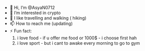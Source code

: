 - 👋 Hi, I’m @AsyaN0712
- 👀 I’m interested in crypto
- 🌱 I like travelling and walking ( hiking)
- 📫 How to reach me (updating)
- ⚡ Fun fact:
  1. i love food - if u offer me food or 1000$ - i choose first hah
  2. i love sport - but i cant to awake every morning to go to gym

<!---
AsyaN0712/AsyaN0712 is a ✨ special ✨ repository because its `README.md` (this file) appears on your GitHub profile.
You can click the Preview link to take a look at your changes.
--->
